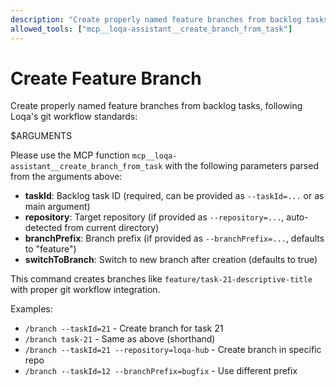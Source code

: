 ```yaml
---
description: "Create properly named feature branches from backlog tasks"
allowed_tools: ["mcp__loqa-assistant__create_branch_from_task"]
---
```


# Create Feature Branch

Create properly named feature branches from backlog tasks, following Loqa's git workflow standards:

$ARGUMENTS

Please use the MCP function `mcp__loqa-assistant__create_branch_from_task` with the following parameters parsed from the arguments above:

- **taskId**: Backlog task ID (required, can be provided as `--taskId=...` or as main argument)
- **repository**: Target repository (if provided as `--repository=...`, auto-detected from current directory)
- **branchPrefix**: Branch prefix (if provided as `--branchPrefix=...`, defaults to "feature")
- **switchToBranch**: Switch to new branch after creation (defaults to true)

This command creates branches like `feature/task-21-descriptive-title` with proper git workflow integration.

Examples:
- `/branch --taskId=21` - Create branch for task 21
- `/branch task-21` - Same as above (shorthand)
- `/branch --taskId=21 --repository=loqa-hub` - Create branch in specific repo
- `/branch --taskId=12 --branchPrefix=bugfix` - Use different prefix